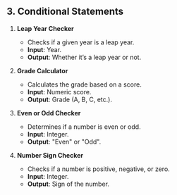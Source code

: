 ## 3. Conditional Statements

1. **Leap Year Checker**
   - Checks if a given year is a leap year.
   - **Input**: Year.
   - **Output**: Whether it’s a leap year or not.

2. **Grade Calculator**
   - Calculates the grade based on a score.
   - **Input**: Numeric score.
   - **Output**: Grade (A, B, C, etc.).

3. **Even or Odd Checker**
   - Determines if a number is even or odd.
   - **Input**: Integer.
   - **Output**: "Even" or "Odd".

4. **Number Sign Checker**
   - Checks if a number is positive, negative, or zero.
   - **Input**: Integer.
   - **Output**: Sign of the number.
